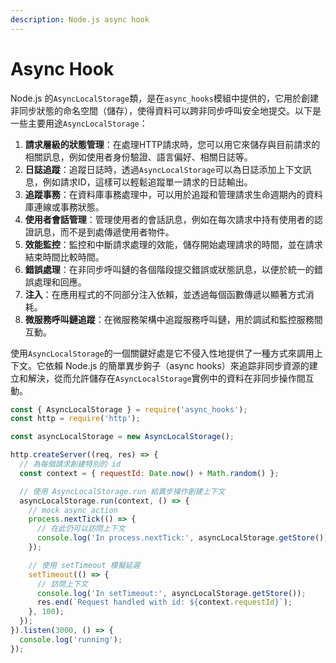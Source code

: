 ```yaml
---
description: Node.js async hook
---
```


# Async Hook

Node.js 的`AsyncLocalStorage`類，是在`async_hooks`模組中提供的，它用於創建非同步狀態的命名空間（儲存），使得資料可以跨非同步呼叫安全地提交。以下是一些主要用途`AsyncLocalStorage`：

1. **請求層級的狀態管理**：在處理HTTP請求時，您可以用它來儲存與目前請求的相關訊息，例如使用者身份驗證、語言偏好、相關日誌等。
2. **日誌追蹤**：追蹤日誌時，透過`AsyncLocalStorage`可以為日誌添加上下文訊息，例如請求ID，這樣可以輕鬆追蹤單一請求的日誌輸出。
3. **追蹤事務**：在資料庫事務處理中，可以用於追蹤和管理請求生命週期內的資料庫連線或事務狀態。
4. **使用者會話管理**：管理使用者的會話訊息，例如在每次請求中持有使用者的認證訊息，而不是到處傳遞使用者物件。
5. **效能監控**：監控和中斷請求處理的效能，儲存開始處理請求的時間，並在請求結束時間比較時間。
6. **錯誤處理**：在非同步呼叫鏈的各個階段提交錯誤或狀態訊息，以便於統一的錯誤處理和回應。
7. **注入**：在應用程式的不同部分注入依賴，並透過每個函數傳遞以顯著方式消耗。
8. **微服務呼叫鏈追蹤**：在微服務架構中追蹤服務呼叫鏈，用於調試和監控服務間互動。

使用`AsyncLocalStorage`的一個關鍵好處是它不侵入性地提供了一種方式來調用上下文。它依賴 Node.js 的簡單異步鉤子（async hooks）來追踪非同步資源的建立和解決，從而允許儲存在`AsyncLocalStorage`實例中的資料在非同步操作間互動。

```javascript
const { AsyncLocalStorage } = require('async_hooks');
const http = require('http');

const asyncLocalStorage = new AsyncLocalStorage();

http.createServer((req, res) => {
  // 為每個請求創建特別的 id
  const context = { requestId: Date.now() + Math.random() };

  // 使用 AsyncLocalStorage.run 給異步操作創建上下文
  asyncLocalStorage.run(context, () => {
    // mock async action
    process.nextTick(() => {
      // 在此仍可以訪問上下文
      console.log('In process.nextTick:', asyncLocalStorage.getStore());
    });

    // 使用 setTimeout 模擬延遲
    setTimeout(() => {
      // 訪問上下文
      console.log('In setTimeout:', asyncLocalStorage.getStore());
      res.end(`Request handled with id: ${context.requestId}`);
    }, 100);
  });
}).listen(3000, () => {
  console.log('running');
});
```
